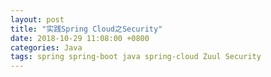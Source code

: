 ```yaml
---
layout: post
title: "实践Spring Cloud之Security"
date: 2018-10-29 11:08:00 +0800
categories: Java
tags: spring spring-boot java spring-cloud Zuul Security
---
```


